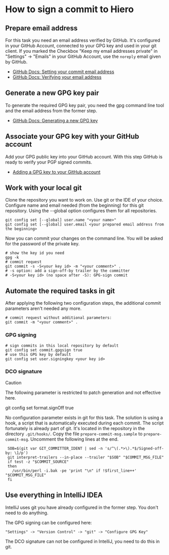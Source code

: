 # How to sign a commit to Hiero

## Prepare email address

For this task you need an email address verified by GitHub.
It's configured in your GitHub Account, connected
to your GPG key and used in your git client.
If you marked the Checkbox "Keep my email addresses private"
in "Settings" -> "Emails" in your GitHub Account,
use the `noreply` email given by GitHub. 

* [GitHub Docs: Setting your commit email address](https://docs.github.com/en/account-and-profile/setting-up-and-managing-your-personal-account-on-github/managing-email-preferences/setting-your-commit-email-address)
* [GitHub Docs: Verifying your email address](https://docs.github.com/en/account-and-profile/setting-up-and-managing-your-personal-account-on-github/managing-email-preferences/verifying-your-email-address)

## Generate a new GPG key pair

To generate the required GPG key pair, you need the gpg command line tool
and the email address from the former step.

* [GitHub Docs: Generating a new GPG key](https://docs.github.com/en/authentication/managing-commit-signature-verification/generating-a-new-gpg-key)

## Associate your GPG key with your GitHub account

Add your GPG public key into your GitHub account.
With this step GitHub is ready to verify your PGP signed commits.

* [Adding a GPG key to your GitHub account](https://docs.github.com/en/authentication/managing-commit-signature-verification/adding-a-gpg-key-to-your-github-account)

## Work with your local git

Clone the repository you want to work on. Use git or the IDE of your choice.
Configure name and email needed (from the beginning) for this git repository.
Using the --global option configures them for all repositories.

```
git config set [--global] user.name "<your name>"
git config set [--global] user.email <your prepared email address from the beginning>
```

Now you can commit your changes on the command line.
You will be asked for the password of the private key.

```
# show the key id you need
gpg -k
# commit request
git commit -s -S<your key id> -m "<your comment>" .
# -s option: add a sign-off-by trailer by the committer
# -S<your key id> (no space after -S): GPG-sign commit
```

## Automate the required tasks in git

After applying the following two configuration steps,
the additional commit parameters aren't needed any more.
```
# commit request without additional parameters:
git commit -m "<your comment>" .
```

### GPG signing

```
# sign commits in this local repository by default
git config set commit.gpgsign true
# use this GPG key by default
git config set user.signingkey <your key id>
```

### DCO signature

> [!CAUTION]
> The following parameter is restricted to patch generation and not effective here.
> 
> git config set format.signOff true

No configuration parameter exists in git for this task.
The solution is using a hook, a script that is
automatically executed during each commit.
The script fortunately is already part of git.
It's located in the repository in the directory `.git/hooks/`.
Copy the file `prepare-commit-msg.sample` to `prepare-commit-msg`.
Uncomment the following lines at the end.

```
 SOB=$(git var GIT_COMMITTER_IDENT | sed -n 's/^\(.*>\).*$/Signed-off-by: \1/p')
 git interpret-trailers --in-place --trailer "$SOB" "$COMMIT_MSG_FILE"
 if test -z "$COMMIT_SOURCE"
 then
   /usr/bin/perl -i.bak -pe 'print "\n" if !$first_line++' "$COMMIT_MSG_FILE"
 fi
```

## Use everything in IntelliJ IDEA

IntelliJ uses git you have already configured in the former step.
You don't need to do anything.

The GPG signing can be configured here:
```
"Settings" -> "Version Control" -> "git" -> "Configure GPG Key"
```

The DCO signature can not be configured in IntelliJ, you need to do this in git.
